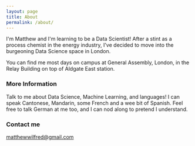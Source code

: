 ```yaml
---
layout: page
title: About
permalink: /about/
---
```


I'm Matthew and I'm learning to be a Data Scientist! After a stint as a process chemist in the energy industry, I've decided to move into the burgeoning Data Science space in London. 

You can find me most days on campus at General Assembly, London, in the Relay Building on top of Aldgate East station.

### More Information

Talk to me about Data Science, Machine Learning, and languages! I can speak Cantonese, Mandarin, some French and a wee bit of Spanish. Feel free to talk German at me too, and I can nod along to pretend I understand.

### Contact me

[matthewwilfred@gmail.com](mailto:matthewwilfred@gmail.com)
